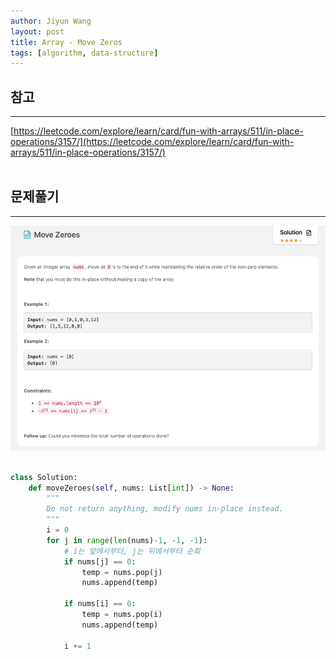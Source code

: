 ```yaml
---
author: Jiyun Wang
layout: post
title: Array - Move Zeros
tags: [algorithm, data-structure]
---
```


## 참고
---
[https://leetcode.com/explore/learn/card/fun-with-arrays/511/in-place-operations/3157/](https://leetcode.com/explore/learn/card/fun-with-arrays/511/in-place-operations/3157/)
<br><br>

## 문제풀기
---

![Move Zeros](/assets/array/12.png)

```python

class Solution:
    def moveZeroes(self, nums: List[int]) -> None:
        """
        Do not return anything, modify nums in-place instead.
        """
        i = 0
        for j in range(len(nums)-1, -1, -1):
            # i는 앞에서부터, j는 뒤에서부터 순회
            if nums[j] == 0:
                temp = nums.pop(j)
                nums.append(temp)

            if nums[i] == 0:
                temp = nums.pop(i)
                nums.append(temp)

            i += 1

```
